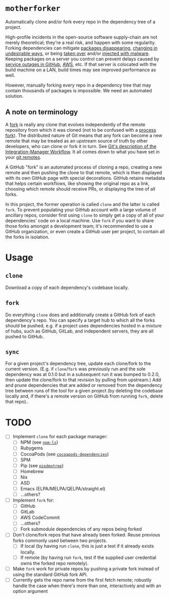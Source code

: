 # `motherforker`

Automatically clone and/or fork every repo in the dependency tree of a project.

High-profile incidents in the open-source software supply-chain are not merely theoretical; they're a real risk, and happen with some regularity. Forking dependencies can mitigate [packages disappearing](https://news.ycombinator.com/item?id=16092132), [changing in undesirable ways](https://news.ycombinator.com/item?id=29863672), or being [taken over](https://news.ycombinator.com/item?id=29122098) and/or [injected with malware](https://news.ycombinator.com/item?id=30717382). Keeping packages on a server you control can prevent delays caused by [service outages in GitHub](https://news.ycombinator.com/item?id=30790593), [AWS](https://news.ycombinator.com/item?id=29473630), etc. If that server is colocated with the build machine on a LAN, build times may see improved performance as well.

However, manually forking every repo in a dependency tree that may contain thousands of packages is impossible. We need an automated solution.

## A note on terminology

A [fork](https://en.wikipedia.org/wiki/Fork_(software_development)) is really any clone that evolves independently of the remote repository from which it was cloned (not to be confused with a [process fork](https://en.wikipedia.org/wiki/Fork_(system_call))). The distributed nature of Git means that any fork can become a new remote that may be treated as an upstream source of truth by other developers, who can clone or fork it in turn. See [Git's description of the Integration-Manager Workflow](https://git-scm.com/book/en/v2/Distributed-Git-Distributed-Workflows#wfdiag_b). It all comes down to what you have set in your [git remotes](https://git-scm.com/docs/git-remote).

A GitHub "fork" is an automated process of cloning a repo, creating a new remote and then pushing the clone to that remote, which is then displayed with its own GitHub page with special decorations. GitHub retains metadata that helps certain workflows, like showing the original repo as a link, choosing which remote should receive PRs, or displaying the tree of all forks.

In this project, the former operation is called `clone` and the latter is called `fork`. To prevent populating your GitHub account with a large volume of ancillary repos, consider first using `clone` to simply get a copy of all of your dependencies' code on a local machine. Use `fork` if you want to share those forks amongst a development team; it's recommended to use a GitHub organization, or even create a GitHub user per project, to contain all the forks in isolation.

# Usage

## `clone`

Download a copy of each dependency's codebase locally.

## `fork`

Do everything `clone` does and additionally create a GitHub fork of each dependency's repo. You can specify a target hub to which all the forks should be pushed, e.g. if a project uses dependencies hosted in a mixture of hubs, such as GitHub, GitLab, and independent servers, they are all pushed to GitHub.

## `sync`

For a given project's dependency tree, update each clone/fork to the current version. (E.g. if `clone`/`fork` was previously run and the sole dependency was at 0.1.0 but in a subsequent run it was bumped to 0.2.0, then update the clone/fork to that revision by pulling from upstream.) Add and prune dependencies that are added or removed from the dependency tree between runs of the tool for a given project (by deleting the codebase locally and, if there's a remote version on GitHub from running `fork`, delete that repo)..

# TODO

- [ ] Implement `clone` for each package manager:
  - [ ] NPM (see [`npm-ls`](https://docs.npmjs.com/cli/v6/commands/npm-ls))
  - [ ] Rubygems
  - [ ] CocoaPods (see [`cocoapods-dependencies`](https://github.com/segiddins/cocoapods-dependencies))
  - [ ] SPM
  - [ ] Pip (see [`pipdeptree`](https://pypi.org/project/pipdeptree/))
  - [ ] Homebrew
  - [ ] Nix
  - [ ] ASD
  - [ ] Emacs (ELPA/MELPA/QELPA/straight.el)
  - [ ] ...others?
- [ ] Implement `fork` for:
  - [ ] GitHub
  - [ ] GitLab
  - [ ] AWS CodeCommit
  - [ ] ...others?
  - [ ] Fork submodule dependencies of any repos being forked
- [ ] Don't clone/fork repos that have already been forked. Reuse previous forks commonly used between two projects.
  - [ ] If local (by having run `clone`, this is just a test if it already exists locally.
  - [ ] If remote (by having run `fork`, test if the supplied user credential owns the forked repo remotely).
- [ ] Make `fork` work for private repos by pushing a private fork instead of using the standard GitHub fork API.
- [ ] Currently gets the repo name from the first fetch remote; robustly handle the case when there's more than one, interactively and with an option argument
